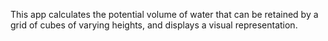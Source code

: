 This app calculates the potential volume of water that can be retained by a grid of cubes of varying heights, and displays a visual representation.
